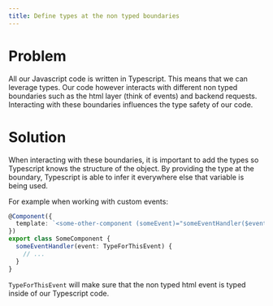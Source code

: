 ```yaml
---
title: Define types at the non typed boundaries
---
```


# Problem

All our Javascript code is written in Typescript. This means that we can leverage types. Our code however interacts with different non typed boundaries such as the html layer (think of events) and backend requests. Interacting with these boundaries influences the type safety of our code.

# Solution

When interacting with these boundaries, it is important to add the types so Typescript knows the structure of the object. By providing the type at the boundary, Typescript is able to infer it everywhere else that variable is being used.

For example when working with custom events:

```ts
@Component({
  template: `<some-other-component (someEvent)="someEventHandler($event)"></some-other-component>`
})
export class SomeComponent {
  someEventHandler(event: TypeForThisEvent) {
    // ...
  }
}
```

`TypeForThisEvent` will make sure that the non typed html event is typed inside of our Typescript code.
